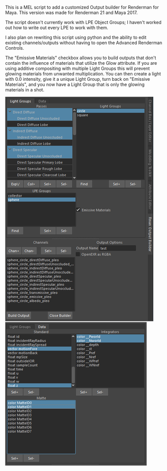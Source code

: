 <p>This is a MEL script to add a customized Output builder for Renderman for Maya. This version was made for Renderman 21 and Maya 2017.
<p>The script doesn't currently work with LPE Object Groups; I haven't worked out how to write out every LPE to work with them.
<p>I also plan on rewriting this script using python and the ability to edit existing channels/outputs without having to open the Advanced Renderman Controls.
<p>The "Emissive Materials" checkbox allows you to build outputs that don't contain the influence of materials that utilize the Glow attribute. If you are using additive compositing with multiple Light Groups this will prevent glowing materials from unwanted multiplication. You can then create a light with 0.0 intensity, give it a unique Light Group, turn back on "Emissive Materials", and you now have a Light Group that is only the glowing materials in a shot.

<img src="images/rmanOutputBuilder.png"><img src="images/rmanOutputBuilder_data.png">

